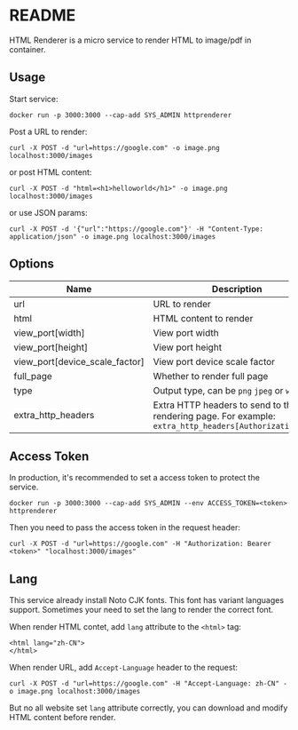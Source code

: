 # README

HTML Renderer is a micro service to render HTML to image/pdf in container.

## Usage

Start service:

```
docker run -p 3000:3000 --cap-add SYS_ADMIN httprenderer
```

Post a URL to render:

```
curl -X POST -d "url=https://google.com" -o image.png localhost:3000/images
```

or post HTML content:

```
curl -X POST -d "html=<h1>helloworld</h1>" -o image.png localhost:3000/images
```

or use JSON params:

```
curl -X POST -d '{"url":"https://google.com"}' -H "Content-Type: application/json" -o image.png localhost:3000/images
```

## Options

| Name | Description | Default |
| --- | --- | --- |
| url | URL to render | nil |
| html | HTML content to render | nil |
| view_port[width] | View port width | 1280 |
| view_port[height] | View port height | 800 |
| view_port[device_scale_factor] | View port device scale factor | 2 |
| full_page | Whether to render full page | false |
| type | Output type, can be `png` `jpeg` or `webp` | png |
| extra_http_headers | Extra HTTP headers to send to the rendering page. For example: `extra_http_headers[Authorization]=xxx` | nil |

## Access Token

In production, it's recommended to set a access token to protect the service.

```
docker run -p 3000:3000 --cap-add SYS_ADMIN --env ACCESS_TOKEN=<token> httprenderer
```

Then you need to pass the access token in the request header:

```
curl -X POST -d "url=https://google.com" -H "Authorization: Bearer <token>" "localhost:3000/images"
```

## Lang

This service already install Noto CJK fonts. This font has variant languages support. Sometimes your need to set the lang to render the correct font.

When render HTML contet, add `lang` attribute to the `<html>` tag:

```
<html lang="zh-CN">
</html>
```

When render URL, add `Accept-Language` header to the request:

```
curl -X POST -d "url=https://google.com" -H "Accept-Language: zh-CN" -o image.png localhost:3000/images
```

But no all website set `lang` attribute correctly, you can download and modify HTML content before render.
